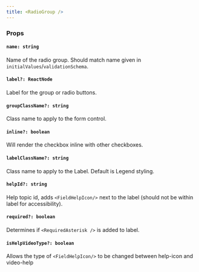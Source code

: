 ```yaml
---
title: <RadioGroup />
---
```


### Props

#### `name: string`

Name of the radio group. Should match name given in `initialValues`/`validationSchema`.

#### `label?: ReactNode`

Label for the group or radio buttons.

#### `groupClassName?: string`

Class name to apply to the form control.

#### `inline?: boolean`

Will render the checkbox inline with other checkboxes.

#### `labelClassName?: string`

Class name to apply to the Label. Default is Legend styling.

#### `helpId?: string`

Help topic id, adds `<FieldHelpIcon/>` next to the label (should not be within label for accessibility).

#### `required?: boolean`

Determines if `<RequiredAsterisk />` is added to label.

#### `isHelpVideoType?: boolean`

Allows the type of `<FieldHelpIcon/>` to be changed between help-icon and video-help
